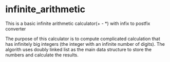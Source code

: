 # infinite_arithmetic
This is a basic infinite arithmetic calculator(+ - *) with infix to postfix converter

The purpose of this calculator is to compute complicated calculation that has infinitely big integers (the integer with an infinite number of digits). The algorith uses doubly linked list as the main data structure to store the numbers and calculate the results.
